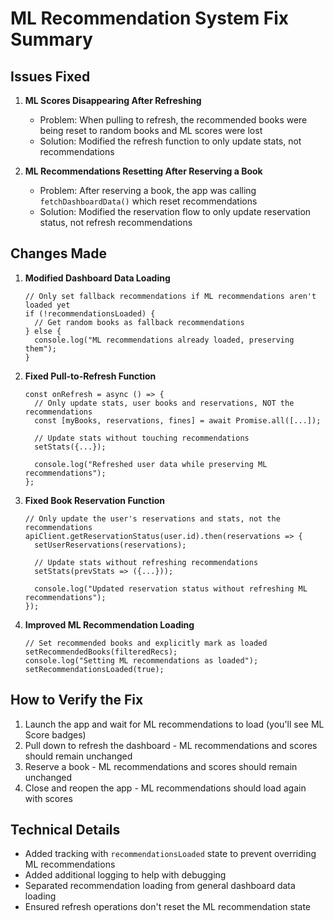 # ML Recommendation System Fix Summary

## Issues Fixed

1. **ML Scores Disappearing After Refreshing**
   - Problem: When pulling to refresh, the recommended books were being reset to random books and ML scores were lost
   - Solution: Modified the refresh function to only update stats, not recommendations

2. **ML Recommendations Resetting After Reserving a Book**
   - Problem: After reserving a book, the app was calling `fetchDashboardData()` which reset recommendations
   - Solution: Modified the reservation flow to only update reservation status, not refresh recommendations

## Changes Made

1. **Modified Dashboard Data Loading**
   ```tsx
   // Only set fallback recommendations if ML recommendations aren't loaded yet
   if (!recommendationsLoaded) {
     // Get random books as fallback recommendations
   } else {
     console.log("ML recommendations already loaded, preserving them");
   }
   ```

2. **Fixed Pull-to-Refresh Function**
   ```tsx
   const onRefresh = async () => {
     // Only update stats, user books and reservations, NOT the recommendations
     const [myBooks, reservations, fines] = await Promise.all([...]);
     
     // Update stats without touching recommendations
     setStats({...});
     
     console.log("Refreshed user data while preserving ML recommendations");
   };
   ```

3. **Fixed Book Reservation Function**
   ```tsx
   // Only update the user's reservations and stats, not the recommendations
   apiClient.getReservationStatus(user.id).then(reservations => {
     setUserReservations(reservations);
     
     // Update stats without refreshing recommendations
     setStats(prevStats => ({...}));
     
     console.log("Updated reservation status without refreshing ML recommendations");
   });
   ```

4. **Improved ML Recommendation Loading**
   ```tsx
   // Set recommended books and explicitly mark as loaded
   setRecommendedBooks(filteredRecs);
   console.log("Setting ML recommendations as loaded");
   setRecommendationsLoaded(true);
   ```

## How to Verify the Fix

1. Launch the app and wait for ML recommendations to load (you'll see ML Score badges)
2. Pull down to refresh the dashboard - ML recommendations and scores should remain unchanged
3. Reserve a book - ML recommendations and scores should remain unchanged
4. Close and reopen the app - ML recommendations should load again with scores

## Technical Details

- Added tracking with `recommendationsLoaded` state to prevent overriding ML recommendations
- Added additional logging to help with debugging
- Separated recommendation loading from general dashboard data loading
- Ensured refresh operations don't reset the ML recommendation state
